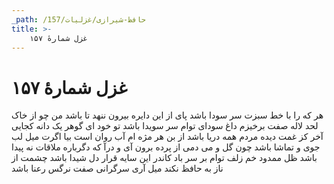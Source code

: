 ```yaml
---
_path: /حافظ-شیرازی/غزلیات/157
title: >-
    غزل شمارهٔ ۱۵۷
---
```

# غزل شمارهٔ ۱۵۷

هر که را با خط سبزت سر سودا باشد
پای از این دایره بیرون ننهد تا باشد
من چو از خاک لحد لاله صفت برخیزم
داغ سودای توام سر سویدا باشد
تو خود ای گوهر یک دانه کجایی آخر
کز غمت دیده مردم همه دریا باشد
از بن هر مژه ام آب روان است بیا
اگرت میل لب جوی و تماشا باشد
چون گل و می دمی از پرده برون آی و درآ
که دگرباره ملاقات نه پیدا باشد
ظل ممدود خم زلف توام بر سر باد
کاندر این سایه قرار دل شیدا باشد
چشمت از ناز به حافظ نکند میل آری
سرگرانی صفت نرگس رعنا باشد
